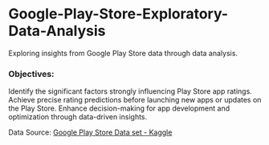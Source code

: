 # Google-Play-Store-Exploratory-Data-Analysis

Exploring insights from Google Play Store data through data analysis.

### Objectives: 
Identify the significant factors strongly influencing Play Store app ratings.
Achieve precise rating predictions before launching new apps or updates on the Play Store.
Enhance decision-making for app development and optimization through data-driven insights.

Data Source: [Google Play Store Data set - Kaggle](https://www.kaggle.com/datasets/madhav000/playstore-analysis)
